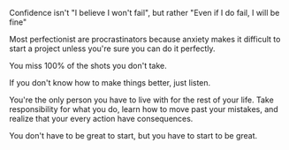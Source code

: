 Confidence isn't "I believe I won't fail", but rather "Even if I do fail, I will be fine"

Most perfectionist are procrastinators because anxiety makes it difficult to start a project unless you're sure you can do it perfectly.

You miss 100% of the shots you don't take.

If you don't know how to make things better, just listen.

You're the only person you have to live with for the rest of your life. Take responsibility for what you do, learn how to move past your mistakes, and realize that your every action have consequences.

You don't have to be great to start, but you have to start to be great.
